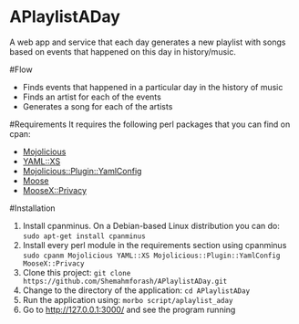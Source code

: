 APlaylistADay
=============

A web app and service that each day generates a new playlist with songs based on events that happened on this day in history/music.

#Flow
* Finds events that happened in a particular day in the history of music
* Finds an artist for each of the events
* Generates a song for each of the artists

#Requirements
 It requires the following perl packages that you can find on cpan:
* [Mojolicious](http://search.cpan.org/~sri/Mojolicious-4.24/lib/Mojolicious.pm)
* [YAML::XS](http://search.cpan.org/~ingy/YAML-LibYAML-0.41/lib/YAML/XS.pm)
* [Mojolicious::Plugin::YamlConfig](http://search.cpan.org/~data/Mojolicious-Plugin-YamlConfig-0.1.5/lib/Mojolicious/Plugin/YamlConfig.pm)
* [Moose](http://search.cpan.org/~ether/Moose-2.1005/lib/Moose.pm)
* [MooseX::Privacy](http://search.cpan.org/~franckc/MooseX-Privacy-0.05/lib/MooseX/Privacy.pm)

#Installation
 1. Install cpanminus. On a Debian-based Linux distribution you can do:
     `sudo apt-get install cpanminus`
 2. Install every perl module in the requirements section using cpanminus
    `sudo cpanm Mojolicious YAML::XS Mojolicious::Plugin::YamlConfig MooseX::Privacy`
 3. Clone this project:
    `git clone https://github.com/Shemahmforash/APlaylistADay.git`
 4. Change to the directory of the application:
    `cd APlaylistADay`
 5. Run the application using:
    `morbo script/aplaylist_aday`
 6. Go to http://127.0.0.1:3000/ and see the program running
